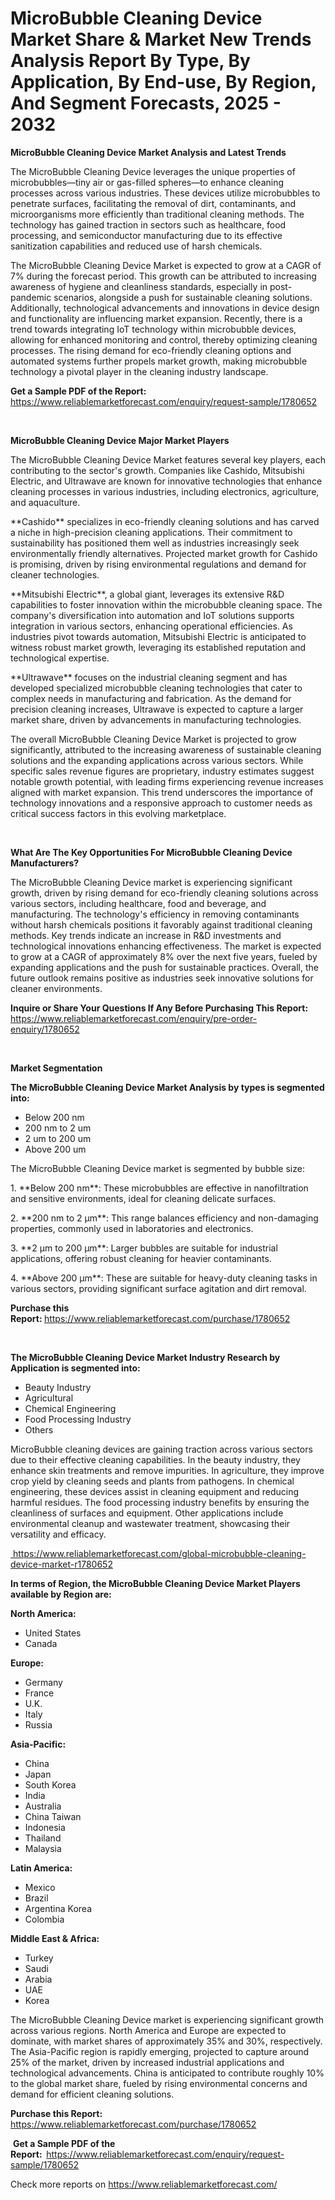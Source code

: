 <p><h1>MicroBubble Cleaning Device Market Share & Market New Trends Analysis Report By Type, By Application, By End-use, By Region, And Segment Forecasts, 2025 - 2032</h1></p><p><strong>MicroBubble Cleaning Device Market Analysis and Latest Trends</strong></p>
<p><p>The MicroBubble Cleaning Device leverages the unique properties of microbubbles—tiny air or gas-filled spheres—to enhance cleaning processes across various industries. These devices utilize microbubbles to penetrate surfaces, facilitating the removal of dirt, contaminants, and microorganisms more efficiently than traditional cleaning methods. The technology has gained traction in sectors such as healthcare, food processing, and semiconductor manufacturing due to its effective sanitization capabilities and reduced use of harsh chemicals.</p><p>The MicroBubble Cleaning Device Market is expected to grow at a CAGR of 7% during the forecast period. This growth can be attributed to increasing awareness of hygiene and cleanliness standards, especially in post-pandemic scenarios, alongside a push for sustainable cleaning solutions. Additionally, technological advancements and innovations in device design and functionality are influencing market expansion. Recently, there is a trend towards integrating IoT technology within microbubble devices, allowing for enhanced monitoring and control, thereby optimizing cleaning processes. The rising demand for eco-friendly cleaning options and automated systems further propels market growth, making microbubble technology a pivotal player in the cleaning industry landscape.</p></p>
<p><strong>Get a Sample PDF of the Report:&nbsp;</strong> <a href="https://www.reliablemarketforecast.com/enquiry/request-sample/1780652?utm_campaign=2724&utm_medium=2&utm_source=Github&utm_content=ia&utm_term=25032025&utm_id=microbubble-cleaning-device">https://www.reliablemarketforecast.com/enquiry/request-sample/1780652</a></p>
<p>&nbsp;</p>
<p><strong>MicroBubble Cleaning Device Major Market Players</strong></p>
<p><p>The MicroBubble Cleaning Device Market features several key players, each contributing to the sector's growth. Companies like Cashido, Mitsubishi Electric, and Ultrawave are known for innovative technologies that enhance cleaning processes in various industries, including electronics, agriculture, and aquaculture.</p><p>**Cashido** specializes in eco-friendly cleaning solutions and has carved a niche in high-precision cleaning applications. Their commitment to sustainability has positioned them well as industries increasingly seek environmentally friendly alternatives. Projected market growth for Cashido is promising, driven by rising environmental regulations and demand for cleaner technologies.</p><p>**Mitsubishi Electric**, a global giant, leverages its extensive R&D capabilities to foster innovation within the microbubble cleaning space. The company's diversification into automation and IoT solutions supports integration in various sectors, enhancing operational efficiencies. As industries pivot towards automation, Mitsubishi Electric is anticipated to witness robust market growth, leveraging its established reputation and technological expertise.</p><p>**Ultrawave** focuses on the industrial cleaning segment and has developed specialized microbubble cleaning technologies that cater to complex needs in manufacturing and fabrication. As the demand for precision cleaning increases, Ultrawave is expected to capture a larger market share, driven by advancements in manufacturing technologies.</p><p>The overall MicroBubble Cleaning Device Market is projected to grow significantly, attributed to the increasing awareness of sustainable cleaning solutions and the expanding applications across various sectors. While specific sales revenue figures are proprietary, industry estimates suggest notable growth potential, with leading firms experiencing revenue increases aligned with market expansion. This trend underscores the importance of technology innovations and a responsive approach to customer needs as critical success factors in this evolving marketplace.</p></p>
<p>&nbsp;</p>
<p><strong>What Are The Key Opportunities For MicroBubble Cleaning Device Manufacturers?</strong></p>
<p><p>The MicroBubble Cleaning Device market is experiencing significant growth, driven by rising demand for eco-friendly cleaning solutions across various sectors, including healthcare, food and beverage, and manufacturing. The technology's efficiency in removing contaminants without harsh chemicals positions it favorably against traditional cleaning methods. Key trends indicate an increase in R&D investments and technological innovations enhancing effectiveness. The market is expected to grow at a CAGR of approximately 8% over the next five years, fueled by expanding applications and the push for sustainable practices. Overall, the future outlook remains positive as industries seek innovative solutions for cleaner environments.</p></p>
<p><strong>Inquire or Share Your Questions If Any Before Purchasing This Report:</strong> <a href="https://www.reliablemarketforecast.com/enquiry/pre-order-enquiry/1780652?utm_campaign=2724&utm_medium=2&utm_source=Github&utm_content=ia&utm_term=25032025&utm_id=microbubble-cleaning-device">https://www.reliablemarketforecast.com/enquiry/pre-order-enquiry/1780652</a></p>
<p>&nbsp;</p>
<p><strong>Market Segmentation</strong></p>
<p><strong>The MicroBubble Cleaning Device Market Analysis by types is segmented into:</strong></p>
<p><ul><li>Below 200 nm</li><li>200 nm to 2 um</li><li>2 um to 200 um</li><li>Above 200 um</li></ul></p>
<p><p>The MicroBubble Cleaning Device market is segmented by bubble size: </p><p>1. **Below 200 nm**: These microbubbles are effective in nanofiltration and sensitive environments, ideal for cleaning delicate surfaces.</p><p>  </p><p>2. **200 nm to 2 µm**: This range balances efficiency and non-damaging properties, commonly used in laboratories and electronics.</p><p>3. **2 µm to 200 µm**: Larger bubbles are suitable for industrial applications, offering robust cleaning for heavier contaminants.</p><p>4. **Above 200 µm**: These are suitable for heavy-duty cleaning tasks in various sectors, providing significant surface agitation and dirt removal.</p></p>
<p><strong>Purchase this Report:&nbsp;</strong><a href="https://www.reliablemarketforecast.com/purchase/1780652?utm_campaign=2724&utm_medium=2&utm_source=Github&utm_content=ia&utm_term=25032025&utm_id=microbubble-cleaning-device">https://www.reliablemarketforecast.com/purchase/1780652</a></p>
<p>&nbsp;</p>
<p><strong>The MicroBubble Cleaning Device Market Industry Research by Application is segmented into:</strong></p>
<p><ul><li>Beauty Industry</li><li>Agricultural</li><li>Chemical Engineering</li><li>Food Processing Industry</li><li>Others</li></ul></p>
<p><p>MicroBubble cleaning devices are gaining traction across various sectors due to their effective cleaning capabilities. In the beauty industry, they enhance skin treatments and remove impurities. In agriculture, they improve crop yield by cleaning seeds and plants from pathogens. In chemical engineering, these devices assist in cleaning equipment and reducing harmful residues. The food processing industry benefits by ensuring the cleanliness of surfaces and equipment. Other applications include environmental cleanup and wastewater treatment, showcasing their versatility and efficacy.</p></p>
<p><a href="https://www.reliablemarketforecast.com/global-microbubble-cleaning-device-market-r1780652?utm_campaign=2724&utm_medium=2&utm_source=Github&utm_content=ia&utm_term=25032025&utm_id=microbubble-cleaning-device">&nbsp;https://www.reliablemarketforecast.com/global-microbubble-cleaning-device-market-r1780652</a></p>
<p><strong>In terms of Region, the MicroBubble Cleaning Device Market Players available by Region are:</strong></p>
<p>
    <p> <strong> North America: </strong>
        <ul>
            <li>United States</li>
            <li>Canada</li>
        </ul>
        </p> 
    <p> <strong> Europe: </strong>
        <ul>
            <li>Germany</li>
            <li>France</li>
            <li>U.K.</li>
            <li>Italy</li>
            <li>Russia</li>
        </ul>
        </p> 
    <p> <strong> Asia-Pacific: </strong>
        <ul>
            <li>China</li>
            <li>Japan</li>
            <li>South Korea</li>
            <li>India</li>
            <li>Australia</li>
            <li>China Taiwan</li>
            <li>Indonesia</li>
            <li>Thailand</li>
            <li>Malaysia</li>
        </ul>
        </p> 
    <p> <strong> Latin America: </strong>
        <ul>
            <li>Mexico</li>
            <li>Brazil</li>
            <li>Argentina Korea</li>
            <li>Colombia</li>
        </ul>
        </p> 
    <p> <strong> Middle East & Africa: </strong>
        <ul>
            <li>Turkey</li>
            <li>Saudi</li>
            <li>Arabia</li>
            <li>UAE</li>
            <li>Korea</li>
        </ul>
    </p>
    </p>
<p><p>The MicroBubble Cleaning Device market is experiencing significant growth across various regions. North America and Europe are expected to dominate, with market shares of approximately 35% and 30%, respectively. The Asia-Pacific region is rapidly emerging, projected to capture around 25% of the market, driven by increased industrial applications and technological advancements. China is anticipated to contribute roughly 10% to the global market share, fueled by rising environmental concerns and demand for efficient cleaning solutions.</p></p>
<p><strong>Purchase this Report: </strong><a href="https://www.reliablemarketforecast.com/purchase/1780652?utm_campaign=2724&utm_medium=2&utm_source=Github&utm_content=ia&utm_term=25032025&utm_id=microbubble-cleaning-device">https://www.reliablemarketforecast.com/purchase/1780652</a></p>
<p>&nbsp;<strong>Get a Sample PDF of the Report:&nbsp;&nbsp;</strong><a href="https://www.reliablemarketforecast.com/enquiry/request-sample/1780652?utm_campaign=2724&utm_medium=2&utm_source=Github&utm_content=ia&utm_term=25032025&utm_id=microbubble-cleaning-device">https://www.reliablemarketforecast.com/enquiry/request-sample/1780652</a></p>
<p><strong></strong></p>
<p>Check more reports on <a href="https://www.reliablemarketforecast.com/?utm_campaign=2724&utm_medium=2&utm_source=Github&utm_content=ia&utm_term=25032025&utm_id=microbubble-cleaning-device">https://www.reliablemarketforecast.com/</a></p>